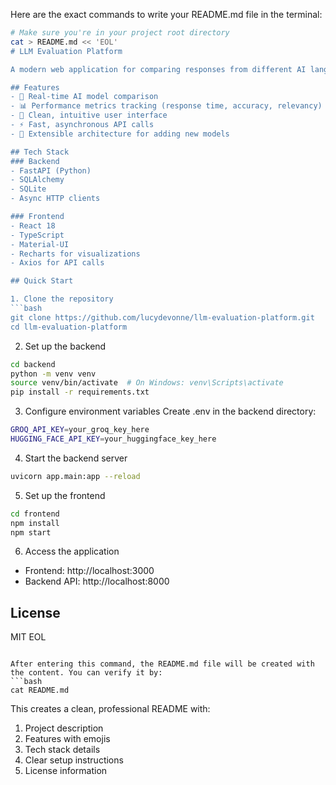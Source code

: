 Here are the exact commands to write your README.md file in the terminal:

```bash
# Make sure you're in your project root directory
cat > README.md << 'EOL'
# LLM Evaluation Platform

A modern web application for comparing responses from different AI language models side by side. Built with FastAPI and React, this platform allows real-time comparison of Groq's Mixtral-8x7b and HuggingFace's GPT-2 models.

## Features
- 🤖 Real-time AI model comparison
- 📊 Performance metrics tracking (response time, accuracy, relevancy)
- 🎯 Clean, intuitive user interface
- ⚡ Fast, asynchronous API calls
- 🔄 Extensible architecture for adding new models

## Tech Stack
### Backend
- FastAPI (Python)
- SQLAlchemy
- SQLite
- Async HTTP clients

### Frontend
- React 18
- TypeScript
- Material-UI
- Recharts for visualizations
- Axios for API calls

## Quick Start

1. Clone the repository
```bash
git clone https://github.com/lucydevonne/llm-evaluation-platform.git
cd llm-evaluation-platform
```

2. Set up the backend
```bash
cd backend
python -m venv venv
source venv/bin/activate  # On Windows: venv\Scripts\activate
pip install -r requirements.txt
```

3. Configure environment variables
Create .env in the backend directory:
```bash
GROQ_API_KEY=your_groq_key_here
HUGGING_FACE_API_KEY=your_huggingface_key_here
```

4. Start the backend server
```bash
uvicorn app.main:app --reload
```

5. Set up the frontend
```bash
cd frontend
npm install
npm start
```

6. Access the application
- Frontend: http://localhost:3000
- Backend API: http://localhost:8000

## License
MIT
EOL
```

After entering this command, the README.md file will be created with the content. You can verify it by:
```bash
cat README.md
```

This creates a clean, professional README with:
1. Project description
2. Features with emojis
3. Tech stack details
4. Clear setup instructions
5. License information

